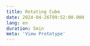 ```yaml
---
title: Rotating Cube
date: 2024-04-26T09:52:00.000
lang: en
duration: 5min
meta: 'View Prototype'
---
```


<RotatingCube />
